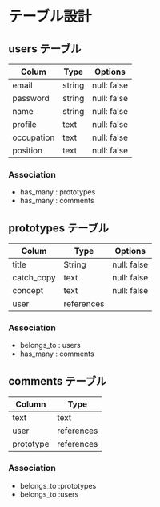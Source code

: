 # テーブル設計

## users テーブル

| Colum      | Type   | Options     | 
| ---------- | ------ | ----------- |
| email      | string | null: false |
| password   | string | null: false |
| name       | string | null: false |
| profile    | text   | null: false |
| occupation | text   | null: false |
| position   | text   | null: false |

### Association
- has_many : prototypes
- has_many : comments

## prototypes テーブル

| Colum      | Type       | Options     | 
| ---------- | ---------- | ----------- |
| title      | String     | null: false |
| catch_copy | text       | null: false |
| concept    | text       | null: false |
| user       | references |             |


### Association
- belongs_to : users
- has_many   : comments

## comments テーブル

| Column    | Type       |
| --------- | ---------- |
| text      | text       |
| user      | references |
| prototype | references |


### Association
- belongs_to :prototypes
- belongs_to :users